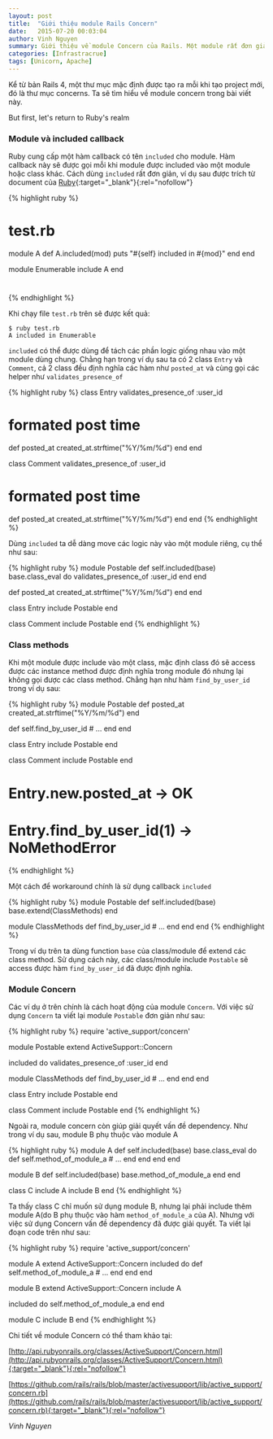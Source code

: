 ```yaml
---
layout: post
title:  "Giới thiệu module Rails Concern"
date:   2015-07-20 00:03:04
author: Vinh Nguyen
summary: Giới thiệu về module Concern của Rails. Một module rất đơn giản nhưng đôi khi rất hữu dụng khi refactor các phần code dùng chung của model.
categories: [Infrastracrue]
tags: [Unicorn, Apache]
---
```


Kể từ bản Rails 4, một thư mục mặc định được tạo ra mỗi khi tạo project mới, đó là thư mục concerns. Ta sẽ tìm hiểu về module concern trong bài viết này.

But first, let's return to Ruby's realm

### Module và included callback

Ruby cung cấp một hàm callback có tên `included` cho module. Hàm callback này sẽ được gọi mỗi khi module được included vào một module hoặc class khác. Cách dùng `included` rất đơn giản, ví dụ sau được trích từ document của [Ruby](http://ruby-doc.org/core-1.9.3/Module.html#method-i-included){:target="_blank"}{:rel="nofollow"}

{% highlight ruby %}
# test.rb
module A
  def A.included(mod)
    puts "#{self} included in #{mod}"
  end
end

module Enumerable
  include A
end
#
{% endhighlight %}

Khi chạy file `test.rb` trên sẽ được kết quả:

    $ ruby test.rb
    A included in Enumerable

`included` có thể được dùng để tách các phần logic giống nhau vào một module dùng chung. Chằng hạn trong ví dụ sau ta có 2 class `Entry` và `Comment`, cả 2 class đều định nghĩa các hàm như `posted_at` và cùng gọi các helper như `validates_presence_of`

{% highlight ruby %}
class Entry
  validates_presence_of :user_id

  # formated post time
  def posted_at
    created_at.strftime("%Y/%m/%d")
  end
end

class Comment
  validates_presence_of :user_id

  # formated post time
  def posted_at
    created_at.strftime("%Y/%m/%d")
  end
end
{% endhighlight %}

Dùng `included` ta dễ dàng move các logic này vào một module riêng, cụ thể như sau:

{% highlight ruby %}
module Postable
  def self.included(base)
    base.class_eval do
      validates_presence_of :user_id
    end
  end

  def posted_at
    created_at.strftime("%Y/%m/%d")
  end
end

class Entry
  include Postable
end

class Comment
  include Postable
end
{% endhighlight %}

### Class methods

Khi một module được include vào một class, mặc định class đó sẽ access được các instance method được định nghĩa trong module đó nhưng lại không gọi được các class method. Chẳng hạn như hàm `find_by_user_id` trong ví dụ sau:

{% highlight ruby %}
module Postable
  def posted_at
    created_at.strftime("%Y/%m/%d")
  end

  def self.find_by_user_id
    # ...
  end
end

class Entry
  include Postable
end

class Comment
  include Postable
end

# Entry.new.posted_at -> OK
# Entry.find_by_user_id(1) -> NoMethodError
{% endhighlight %}

Một cách để workaround chính là sử dụng callback `included`

{% highlight ruby %}
module Postable
  def self.included(base)
    base.extend(ClassMethods)
  end

  module ClassMethods
    def find_by_user_id
      # ...
    end
  end
end
{% endhighlight %}

Trong ví dụ trên ta dùng function `base` của class/module để extend các class method. Sử dụng cách này, các class/module include `Postable` sẽ access được hàm `find_by_user_id` đã được định nghĩa.

### Module Concern

Các ví dụ ở trên chính là cách hoạt động của module `Concern`. Với việc sử dụng `Concern` ta viết lại module `Postable` đơn giản như sau:

{% highlight ruby %}
require 'active_support/concern'

module Postable
  extend ActiveSupport::Concern

  included do
    validates_presence_of :user_id
  end

  module ClassMethods
    def find_by_user_id
      # ...
    end
  end
end

class Entry
  include Postable
end

class Comment
  include Postable
end
{% endhighlight %}

Ngoài ra, module concern còn giúp giải quyết vấn đề dependency. Như trong ví dụ sau, module B phụ thuộc vào module A

{% highlight ruby %}
module A
  def self.included(base)
    base.class_eval do
	  def self.method_of_module_a
	    # ...
	  end
	end
  end
end

module B
  def self.included(base)
    base.method_of_module_a
  end
end

class C
  include A
  include B
end
{% endhighlight %}

Ta thấy class C chỉ muốn sử dụng module B, nhưng lại phải include thêm module A(do B phụ thuộc vào hàm `method_of_module_a` của A).
Nhưng với việc sử dụng Concern vấn đề dependency đã được giải quyết. Ta viết lại đoạn code trên như sau:

{% highlight ruby %}
require 'active_support/concern'

module A
  extend ActiveSupport::Concern
  included do
    def self.method_of_module_a
      # ...
    end
  end
end

module B
  extend ActiveSupport::Concern
  include A

  included do
  self.method_of_module_a
  end
end

module C
  include B
end
{% endhighlight %}

Chi tiết về module Concern có thể tham khảo tại:

[http://api.rubyonrails.org/classes/ActiveSupport/Concern.html](http://api.rubyonrails.org/classes/ActiveSupport/Concern.html){:target="_blank"}{:rel="nofollow"}

[https://github.com/rails/rails/blob/master/activesupport/lib/active_support/concern.rb](https://github.com/rails/rails/blob/master/activesupport/lib/active_support/concern.rb){:target="_blank"}{:rel="nofollow"}

*Vinh Nguyen*
